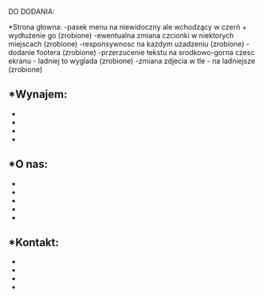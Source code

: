 DO DODANIA:

*Strona głowna:
-pasek menu na niewidoczny ale wchodzący w czerń + wydłużenie go (zrobione)
-ewentualna zmiana czcionki w niektorych miejscach (zrobione)
-responsywnosc na kazdym uzadzeniu (zrobione)
-dodanie footera (zrobione)
-przerzucenie tekstu na srodkowo-gorna czesc ekranu - ladniej to wyglada (zrobione)
-zmiana zdjecia w tle - na ladniejsze (zrobione)

*Wynajem:
-
-
-
-
-

*O nas:
-
-
-
-
-
-

*Kontakt:
-
-
-
-
-
